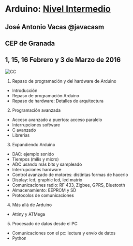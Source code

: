 # Arduino: [Nivel Intermedio](https://www.juntadeandalucia.es/educacion/seneca/seneca/jsp/gestionactividades/DetActForPub.jsp?X_EDIACTFOR=159721)


## José Antonio Vacas @javacasm
## CEP de Granada


## 1, 15, 16 Febrero y 3 de Marzo de 2016

![CC](https://licensebuttons.net/l/by-sa/3.0/88x31.png)

1. Repaso de programación y del hardware de Arduino
  * Introducción
  * Repaso de programación Arduino
  * Repaso de hardware: Detalles de arquitectura
2. Programación avanzada
  * Acceso avanzado a puertos: acceso paralelo
  * Interrupciones software
  * C avanzado
  * Librerías
3. Expandiendo Arduino
  * DAC: ejemplo sonido
  * Tiempos (milis y micro)
  * ADC usando más bits y sampleado
  * Interrupciones hardware
  * Control avanzado de motores: distintas formas de hacerlo
  * Display: lcd, graphic lcd, led matrix
  * Comunicaciones radio: RF 433, Zigbee, GPRS, Bluetooth
  * Almacenamiento: EEPROM y SD
  * Protocolos de comunicaciones
4. Más allá de Arduino
  * Attiny y ATMega
5. Procesado de datos desde el PC
  * Comunicaciones con el pc: lectura y envío de datos
  * Python
